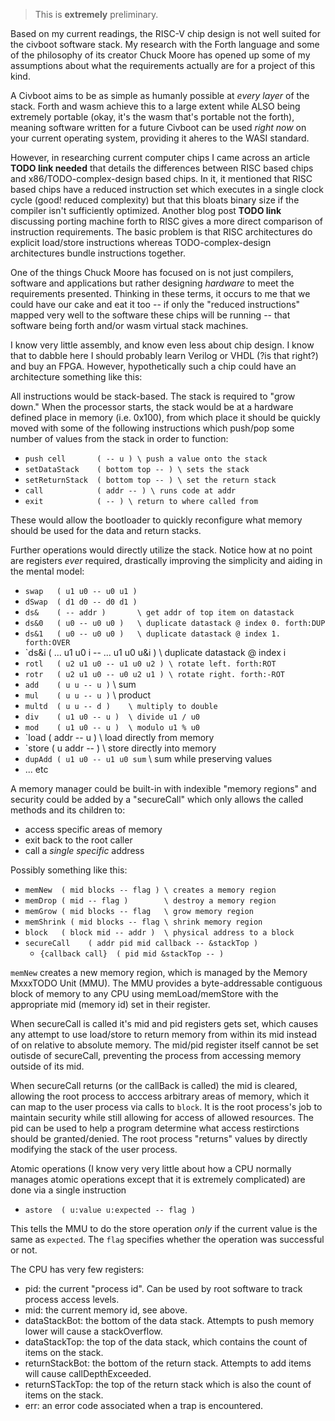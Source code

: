 > This is **extremely** preliminary.

Based on my current readings, the RISC-V chip design is not well suited for the
civboot software stack. My research with the Forth language and some of the
philosophy of its creator Chuck Moore has opened up some of my assumptions
about what the requirements actually are for a project of this kind.

A Civboot aims to be as simple as humanly possible at _every layer_ of the
stack. Forth and wasm achieve this to a large extent while ALSO being extremely
portable (okay, it's the wasm that's portable not the forth), meaning software
written for a future Civboot can be used _right now_ on your current operating
system, providing it aheres to the WASI standard.

However, in researching current computer chips I came across an article **TODO
link needed** that details the differences between RISC based chips and
x86/TODO-complex-design based chips. In it, it mentioned that RISC based
chips have a reduced instruction set which executes in a single clock cycle
(good! reduced complexity) but that this bloats binary size if the compiler
isn't sufficiently optimized. Another blog post **TODO link** discussing
porting machine forth to RISC gives a more direct comparison of instruction
requirements. The basic problem is that RISC architectures do explicit
load/store instructions whereas TODO-complex-design architectures bundle
instructions together.

One of the things Chuck Moore has focused on is not just compilers, software
and applications but rather designing _hardware_ to meet the requirements
presented. Thinking in these terms, it occurs to me that we could have our
cake and eat it too -- if only the "reduced instructions" mapped very well
to the software these chips will be running -- that software being forth
and/or wasm virtual stack machines.

I know very little assembly, and know even less about chip design. I know
that to dabble here I should probably learn Verilog or VHDL (?is that right?)
and buy an FPGA. However, hypothetically such a chip could have an architecture
something like this:

All instructions would be stack-based. The stack is required to "grow down."
When the processor starts, the stack would be at a hardware defined place
in memory (i.e. 0x100), from which place it should be quickly moved with
some of the following instructions which push/pop some number of values
from the stack in order to function:

- `push cell       ( -- u ) \ push a value onto the stack`
- `setDataStack    ( bottom top -- ) \ sets the stack`
- `setReturnStack  ( bottom top -- ) \ set the return stack`
- `call            ( addr -- ) \ runs code at addr`
- `exit            ( -- ) \ return to where called from`

These would allow the bootloader to quickly reconfigure what memory should be
used for the data and return stacks.

Further operations would directly utilize the stack. Notice how at no point are
registers _ever_ required, drastically improving the simplicity and aiding in
the mental model:

- `swap   ( u1 u0 -- u0 u1 )`
- `dSwap  ( d1 d0 -- d0 d1 )`
- `ds&    ( -- addr )       \ get addr of top item on datastack`
- `ds&0   ( u0 -- u0 u0 )   \ duplicate datastack @ index 0. forth:DUP`
- `ds&1   ( u0 -- u0 u0 )   \ duplicate datastack @ index 1. forth:OVER`
- `ds&i   ( ... u1 u0 i -- ... u1 u0 u&i )  \ duplicate datastack @ index i
- `rotl   ( u2 u1 u0 -- u1 u0 u2 ) \ rotate left. forth:ROT`
- `rotr   ( u2 u1 u0 -- u0 u2 u1 ) \ rotate right. forth:-ROT`
- `add    ( u u -- u )`   \ sum
- `mul    ( u u -- u )`   \ product
- `multd  ( u u -- d )    \ multiply to double`
- `div    ( u1 u0 -- u )  \ divide u1 / u0`
- `mod    ( u1 u0 -- u )  \ modulo u1 % u0`
- `load   ( addr -- u )   \ load directly from memory
- `store  ( u addr -- )   \ store directly into memory
- `dupAdd ( u1 u0 -- u1 u0 sum` \ sum while preserving values
- ... etc

A memory manager could be built-in with indexible "memory regions" and security
could be added by a "secureCall" which only allows the called methods and its
children to:
- access specific areas of memory
- exit back to the root caller
- call a _single specific_ address

Possibly something like this:
- `memNew  ( mid blocks -- flag ) \ creates a memory region`
- `memDrop ( mid -- flag )        \ destroy a memory region`
- `memGrow ( mid blocks -- flag   \ grow memory region`
- `memShrink ( mid blocks -- flag \ shrink memory region`
- `block   ( block mid -- addr )  \ physical address to a block`
- `secureCall    ( addr pid mid callback -- &stackTop )`
  - `{callback call}  ( pid mid &stackTop -- )`

`memNew` creates a new memory region, which is managed by the Memory MxxxTODO
Unit (MMU). The MMU provides a byte-addressable contiguous block of memory to
any CPU using memLoad/memStore with the appropriate mid (memory id) set in
their register.

When secureCall is called it's mid and pid registers gets set, which causes any
attempt to use load/store to return memory from within its mid instead of
on relative to absolute memory. The mid/pid register itself cannot be set
outisde of secureCall, preventing the process from accessing memory outside of
its mid.

When secureCall returns (or the callBack is called) the mid is cleared, allowing
the root process to acccess arbitrary areas of memory, which it can map
to the user process via calls to `block`. It is the root process's job to
maintain security while still allowing for access of allowed resources. The
pid can be used to help a program determine what access restirctions should be
granted/denied. The root process "returns" values by directly modifying the
stack of the user process.

Atomic operations (I know very very little about how a CPU normally manages
atomic operations except that it is extremely complicated) are done via a single
instruction
- `astore  ( u:value u:expected -- flag )`

This tells the MMU to do the store operation _only_ if the current value is the
same as `expected`. The `flag` specifies whether the operation was successful
or not.

The CPU has very few registers:
- pid: the current "process id". Can be used by root software to track process
  access levels.
- mid: the current memory id, see above.
- dataStackBot: the bottom of the data stack. Attempts to push memory lower
  will cause a stackOverflow.
- dataStackTop: the top of the data stack, which contains the count of items
  on the stack.
- returnStackBot: the bottom of the return stack. Attempts to add items will
  cause callDepthExceeded.
- returnSTackTop: the top of the return stack which is also the count of items
  on the stack.
- err: an error code associated when a trap is encountered.
